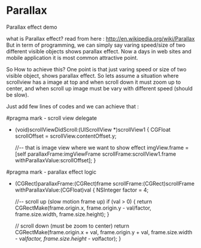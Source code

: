 # Parallax
Parallax effect demo

what is Parallax effect? 
read from here : http://en.wikipedia.org/wiki/Parallax
But in term of programming, we can simply say varing speed/size of two different visible objects shows parallax effect.
Now a days in web sites and mobile application it is most common attractive point. 

So How to achieve this?
One point is that just varing speed or size of two visible object, shows parallax effect. So lets assume a situation where scrollview has a image at top and when scroll down it must zoom up to center, and when scroll up image must be vary with different speed (should be slow).

Just add few lines of codes and we can achieve that :

#pragma mark - scroll view delegate
- (void)scrollViewDidScroll:(UIScrollView *)scrollView1 {
    CGFloat scrollOffset = scrollView.contentOffset.y;
    
    //-- that is image view where we want to show effect
    imgView.frame = [self parallaxFrame:imgViewFrame
                            scrollFrame:scrollView1.frame
                      withParallaxValue:scrollOffset];
}

#pragma mark - parallax effect logic
- (CGRect)parallaxFrame:(CGRect)frame
            scrollFrame:(CGRect)scrollFrame
      withParallaxValue:(CGFloat)val
{
    NSInteger factor = 4;
    
    //--  scroll up (slow motion frame up)
    if (val > 0) {
        return CGRectMake(frame.origin.x, frame.origin.y - val/factor, frame.size.width, frame.size.height);
    }
    
    // scroll down (must be zoom to center)
    return CGRectMake(frame.origin.x + val, frame.origin.y + val, frame.size.width - val*factor, frame.size.height - val*factor);
}



